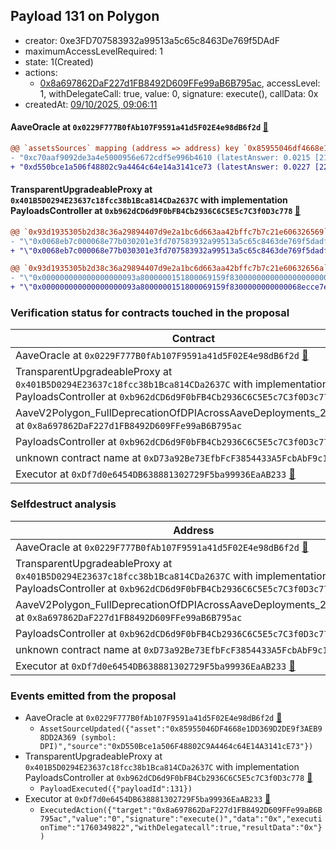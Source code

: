## Payload 131 on Polygon

- creator: 0xe3FD707583932a99513a5c65c8463De769f5DAdF
- maximumAccessLevelRequired: 1
- state: 1(Created)
- actions:
  - [0x8a697862DaF227d1FB8492D609FFe99aB6B795ac](https://polygonscan.com/address/0x8a697862DaF227d1FB8492D609FFe99aB6B795ac), accessLevel: 1, withDelegateCall: true, value: 0, signature: execute(), callData: 0x
- createdAt: [09/10/2025, 09:06:11](https://polygonscan.com/tx/0xd8636e100ebbd926575730b9155824f0bfadd197aa8b15bb78dcd67ae4742c95)

#### AaveOracle at `0x0229F777B0fAb107F9591a41d5F02E4e98dB6f2d` [:ghost:](https://github.com/bgd-labs/aave-address-book  "AaveV2Polygon.ORACLE")

```diff
@@ `assetsSources` mapping (address => address) key `0x85955046df4668e1dd369d2de9f3aeb98dd2a369` @@
- "0xc70aaf9092de3a4e5000956e672cdf5e996b4610 (latestAnswer: 0.0215 [21534778071359730, 18 decimals], description: DPI / ETH)"
+ "0xd550bce1a506f48802c9a4464c64e14a3141ce73 (latestAnswer: 0.0227 [22767000000000000, 18 decimals], description: Fixed DPI/ETH)"

```
#### TransparentUpgradeableProxy at `0x401B5D0294E23637c18fcc38b1Bca814CDa2637C` with implementation PayloadsController at `0xb962dCD6d9F0bFB4Cb2936C6C5E5c7C3f0D3c778` [:ghost:](https://github.com/bgd-labs/aave-address-book  "GovernanceV3Polygon.PAYLOADS_CONTROLLER")

```diff
@@ `0x93d1935305b2d38c36a29894407d9e2a1bc6d663aa42bffc7b7c21e606326569` raw  @@
- "\"0x0068eb7c000068e77b030201e3fd707583932a99513a5c65c8463de769f5dadf\""
+ "\"0x0068eb7c000068e77b030301e3fd707583932a99513a5c65c8463de769f5dadf\""

@@ `0x93d1935305b2d38c36a29894407d9e2a1bc6d663aa42bffc7b7c21e60632656a` raw  @@
- "\"0x000000000000000000093a8000000151800069159f8300000000000000000000\""
+ "\"0x000000000000000000093a8000000151800069159f8300000000000068ecce7e\""

```
### Verification status for contracts touched in the proposal

| Contract | Status |
|---------|------------|
| AaveOracle at `0x0229F777B0fAb107F9591a41d5F02E4e98dB6f2d` [:ghost:](https://github.com/bgd-labs/aave-address-book  "AaveV2Polygon.ORACLE") | Contract |
| TransparentUpgradeableProxy at `0x401B5D0294E23637c18fcc38b1Bca814CDa2637C` with implementation PayloadsController at `0xb962dCD6d9F0bFB4Cb2936C6C5E5c7C3f0D3c778` [:ghost:](https://github.com/bgd-labs/aave-address-book  "GovernanceV3Polygon.PAYLOADS_CONTROLLER") | Contract |
| AaveV2Polygon_FullDeprecationOfDPIAcrossAaveDeployments_20251008 at `0x8a697862DaF227d1FB8492D609FFe99aB6B795ac` | Contract |
| PayloadsController at `0xb962dCD6d9F0bFB4Cb2936C6C5E5c7C3f0D3c778` | Contract |
| unknown contract name at `0xD73a92Be73EfbFcF3854433A5FcbAbF9c1316073` | EOA |
| Executor at `0xDf7d0e6454DB638881302729F5ba99936EaAB233` [:ghost:](https://github.com/bgd-labs/aave-address-book  "AaveV2Polygon.POOL_ADMIN") | Contract |

### Selfdestruct analysis

| Address | Result |
|---------|------------|
| AaveOracle at `0x0229F777B0fAb107F9591a41d5F02E4e98dB6f2d` [:ghost:](https://github.com/bgd-labs/aave-address-book  "AaveV2Polygon.ORACLE") | Safe |
| TransparentUpgradeableProxy at `0x401B5D0294E23637c18fcc38b1Bca814CDa2637C` with implementation PayloadsController at `0xb962dCD6d9F0bFB4Cb2936C6C5E5c7C3f0D3c778` [:ghost:](https://github.com/bgd-labs/aave-address-book  "GovernanceV3Polygon.PAYLOADS_CONTROLLER") | DelegateCall |
| AaveV2Polygon_FullDeprecationOfDPIAcrossAaveDeployments_20251008 at `0x8a697862DaF227d1FB8492D609FFe99aB6B795ac` | Safe |
| PayloadsController at `0xb962dCD6d9F0bFB4Cb2936C6C5E5c7C3f0D3c778` | Safe |
| unknown contract name at `0xD73a92Be73EfbFcF3854433A5FcbAbF9c1316073` | EOA |
| Executor at `0xDf7d0e6454DB638881302729F5ba99936EaAB233` [:ghost:](https://github.com/bgd-labs/aave-address-book  "AaveV2Polygon.POOL_ADMIN") | DelegateCall |

### Events emitted from the proposal

- AaveOracle at `0x0229F777B0fAb107F9591a41d5F02E4e98dB6f2d` [:ghost:](https://github.com/bgd-labs/aave-address-book  "AaveV2Polygon.ORACLE")
  - `AssetSourceUpdated({"asset":"0x85955046DF4668e1DD369D2DE9f3AEB98DD2A369 (symbol: DPI)","source":"0xD550Bce1a506F48802C9A4464c64E14A3141cE73"})`
- TransparentUpgradeableProxy at `0x401B5D0294E23637c18fcc38b1Bca814CDa2637C` with implementation PayloadsController at `0xb962dCD6d9F0bFB4Cb2936C6C5E5c7C3f0D3c778` [:ghost:](https://github.com/bgd-labs/aave-address-book  "GovernanceV3Polygon.PAYLOADS_CONTROLLER")
  - `PayloadExecuted({"payloadId":131})`
- Executor at `0xDf7d0e6454DB638881302729F5ba99936EaAB233` [:ghost:](https://github.com/bgd-labs/aave-address-book  "AaveV2Polygon.POOL_ADMIN")
  - `ExecutedAction({"target":"0x8a697862DaF227d1FB8492D609FFe99aB6B795ac","value":"0","signature":"execute()","data":"0x","executionTime":"1760349822","withDelegatecall":true,"resultData":"0x"})`
